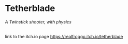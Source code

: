 # Tetherblade
###### A Twinstick shooter, with physics

link to the itch.io page
https://realfroggo.itch.io/tetherblade
